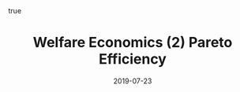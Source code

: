 ---
order: 9
title: Welfare Economics (2) Pareto Efficiency
date: 2019-07-23
categories: [Economics, Microeconomics]
tags: [Economics, Microeconomics, Welfare Economics, Pareto Efficiency, Pareto, Efficiency]
math: true
description: >-
    Based on the lecture "Applied Microeconomics (2018-2)" by Prof. Jin Woo Park, Dept. of Economics, College of Economics & Commerce, Kookmin Univ.
image:
    path: /_post_refer_img/Microeconomics/Thumbnail.jpg
---